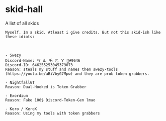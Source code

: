 # skid-hall
A list of all skids

```
Myself. Im a skid. Atleast i give credits. But not this skid-ish like these idiots:
```

<br>

```
- Swezy
Discord-Name: 丂 山 乇 乙 ㄚ 🌺#9646
Discord-ID: 646255253045379073
Reason: steals my stuff and names them swezy-tools (https://youtu.be/aBiVbyG7Mpw) and they are prob token grabbers.
```

```
- NightfallGT
Reason: Dual-Hooked is Token Grabber
```

```
- Exordium
Reason: Fake 100$ Discord-Token-Gen lmao
```

```
- Kero / KeroX
Reason: Using my tools with token grabbers
```
